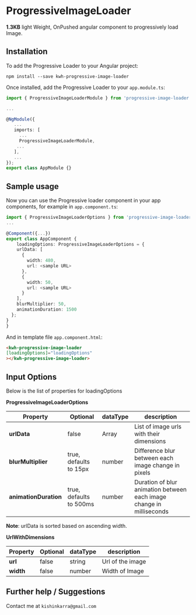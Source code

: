 # ProgressiveImageLoader

**1.3KB** light Weight, OnPushed angular component to progressively load Image.

## Installation

To add the Progressive Loader to your Angular project:
```
npm install --save kwh-progressive-image-loader
```

Once installed, add the Progressive Loader to your `app.module.ts`:
```typescript
import { ProgressiveImageLoaderModule } from 'progressive-image-loader';

...

@NgModule({
   ...
   imports: [
     ...
     ProgressiveImageLoaderModule,
    ...
   ],
   ...
});
export class AppModule {}
```


## Sample usage

Now you can use the Progressive loader component in your app components, for example in `app.component.ts`:
```typescript
import { ProgressiveImageLoaderOptions } from 'progressive-image-loader';
...

@Component({...})
export class AppComponent {
    loadingOptions: ProgressiveImageLoaderOptions = {
    urlData: [
      {
        width: 480,
        url: <sample URL>
      },
      {
        width: 50,
        url: <sample URL>
      }
    ],
    blurMultiplier: 50,
    animationDuration: 1500
  };
}
}
```


And in template file `app.component.html`:
```html
<kwh-progressive-image-loader
[loadingOptions]="loadingOptions"
></kwh-progressive-image-loader>
``` 

## Input Options
Below is the list of properties for loadingOptions

**ProgressiveImageLoaderOptions**

| Property | Optional | dataType | description  |
| -------------- | ------- | ------- | ---- |
| **urlData** | false| Array<UrlWithDimensions>| List of image urls with their dimensions|
| **blurMultiplier** | true, defaults to 15px| number| Difference blur between each image change in pixels|
| **animationDuration** | true, defaults to 500ms| number| Duration of blur animation between each image change in milliseconds|

**Note**: urlData is sorted based on ascending width.

**UrlWithDimensions**

| Property | Optional | dataType | description  |
| -------------- | ------- | ------- | ---- |
| **url** | false| string| Url of the image|
| **width** | false| number| Width of Image|


## Further help / Suggestions
Contact me at `kishinkarra@gmail.com`
